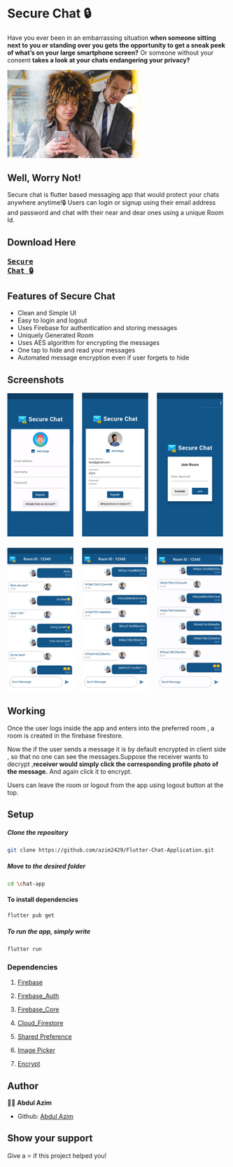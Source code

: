 # Secure Chat 🔒 
Have you ever been in an embarrassing situation **when someone sitting next to you or standing over you gets the opportunity to get a sneak peek of what’s on your large smartphone screen?** Or someone without your consent **takes a look at your chats endangering your privacy?**

<p><img src="assest/peeping.jpg" width="60%"></p>

## Well, Worry Not!

Secure chat is flutter based messaging app that would protect your chats anywhere anytime!🔒 Users can login or signup using their email address and password and chat with their near and dear ones using a unique Room Id.

## Download Here
 ### <pre><a href="https://github.com/azim2429/Flutter-Chat-Application/blob/master/app.apk?raw=true">Secure Chat 🔒</a></pre>

## Features of Secure Chat

* Clean and Simple UI
* Easy to login and logout
* Uses Firebase for authentication and storing messages
* Uniquely Generated Room
* Uses AES algorithm for encrypting the messages
* One tap to hide and read your messages
* Automated message encryption even if user forgets to hide

## Screenshots

<img src="assest/login.gif" width="30%">&nbsp;&nbsp;&nbsp;&nbsp;&nbsp;<img src="assest/img1.jpg" width="30%">&nbsp;&nbsp;&nbsp;&nbsp;&nbsp;<img src="assest/img2.jpg" width="30%">

### 

<img src="assest/img4.jpg" width="30%">&nbsp;&nbsp;&nbsp;&nbsp;&nbsp;<img src="assest/img3.jpg" width="30%">&nbsp;&nbsp;&nbsp;&nbsp;&nbsp;<img src="assest/securechat.gif" width="30%">


## Working

Once the user logs inside the app and enters into the preferred room , a room is created in the firebase firestore.

Now the if the user sends a message it is by default encrypted in client side , so that no one can see the messages.Suppose the receiver wants to decrypt ,**receiver would simply click the corresponding profile photo of the message.**
And again click it to encrypt.

Users can leave the room or logout from the app using logout button at the top.


## Setup

  ##### Clone the repository
```bash
git clone https://github.com/azim2429/Flutter-Chat-Application.git
```
  ##### Move to the desired folder
```bash
cd \chat-app
```

#### To install dependencies
```bash
flutter pub get
````

  ##### To run the app, simply write
```bash
flutter run
```

### Dependencies

1. [Firebase](https://pub.dev/packages/firebase)

1. [Firebase_Auth](https://pub.dev/packages/firebase_auth)

1. [Firebase_Core](https://pub.dev/packages/firebase_core)

1. [Cloud_Firestore](https://pub.dev/packages/cloud_firestore)

1. [Shared Preference](https://pub.dev/packages/shared_preferences)

1. [Image Picker](https://pub.dev/packages/image_picker)

1. [Encrypt](https://pub.dev/packages/encrypt)

## Author

👨‍💻 **Abdul Azim**

* Github: [Abdul Azim](https://github.com/azim2429)

## Show your support

Give a ⭐️ if this project helped you!
